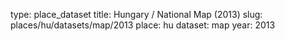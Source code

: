 type: place_dataset
title: Hungary / National Map (2013)
slug: places/hu/datasets/map/2013
place: hu
dataset: map
year: 2013
